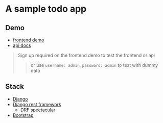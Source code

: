 # A sample todo app

## Demo

- [frontend demo](https://ksdev.pythonanywhere.com/)
- [api docs](https://ksdev.pythonanywhere.com/api/docs)

> Sign up required on the frontend demo to test the frontend or api
>> or use `username: admin`, `password: admin` to test with dummy data

## Stack

- [Django](https://www.djangoproject.com/)
- [Django rest framework](https://www.django-rest-framework.org/)
  - [DRF spectacular](https://drf-spectacular.readthedocs.io/en/stable/readme.html)
- [Bootstrap](https://getbootstrap.com/)

